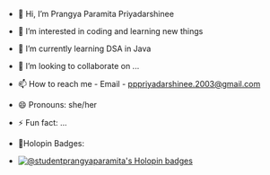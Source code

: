 - 👋 Hi, I’m Prangya Paramita Priyadarshinee
- 👀 I’m interested in coding and learning new things
- 🌱 I’m currently learning DSA in Java 
- 💞️ I’m looking to collaborate on ...
- 📫 How to reach me - Email - pppriyadarshinee.2003@gmail.com
- 😄 Pronouns: she/her
- ⚡ Fun fact: ...

- 🎉Holopin Badges:
- <a href="https://holopin.io/@studentprangyaparamita">
      <img src="https://holopin.me/studentprangyaparamita" alt="@studentprangyaparamita's Holopin badges" />
  </a>

<!---
Student-PrangyaParamita/Student-PrangyaParamita is a ✨ special ✨ repository because its `README.md` (this file) appears on your GitHub profile.
You can click the Preview link to take a look at your changes.
--->
